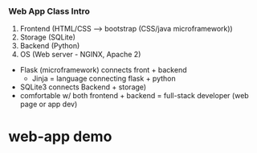 ### Web App Class Intro
1. Frontend (HTML/CSS --> bootstrap (CSS/java microframework))
2. Storage (SQLite)
3. Backend (Python)
4. OS (Web server - NGINX, Apache 2)
- Flask (microframework) connects front + backend
  - Jinja = language connecting flask + python
- SQLite3 connects Backend + storage)
- comfortable w/ both frontend + backend = full-stack developer (web page or app dev)


# web-app demo



